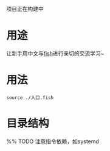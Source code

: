项目正在构建中

# 用途

让新手用中文与[fish](fishshell.com/)进行亲切的交流学习~

# 用法

```fish
source ./入口.fish
```

# 目录结构

%% TODO 注意指令依赖，如systemd
